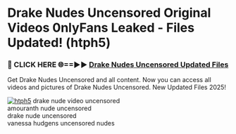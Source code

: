 # Drake Nudes Uncensored Original Videos 0nlyFans Leaked - Files Updated! (htph5)

<h3>🔴 CLICK HERE 🌐==►► <a href="https://tinyurl.com/yrmya6cz" rel="nofollow">Drake Nudes Uncensored Updated Files</a></h3>

Get Drake Nudes Uncensored and all content. Now you can access all videos and pictures of Drake Nudes Uncensored. New Updated Files 2025!

[![htph5](https://i.imgur.com/FMdXYCs.gif)](https://tinyurl.com/yrmya6cz)
drake nude video uncensored<br>
amouranth nude uncensored<br>
drake nude uncensored<br>
vanessa hudgens uncensored nudes